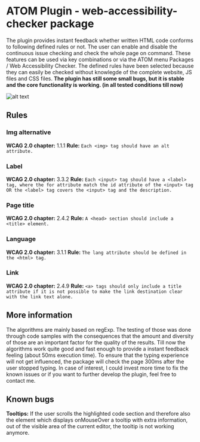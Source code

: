 # ATOM Plugin - web-accessibility-checker package

The plugin provides instant feedback whether written HTML code conforms to following defined rules or not. The user can enable and disable the continuous issue checking and check the whole page on command. These features can be used via key combinations or via the ATOM menu Packages / Web Accessibility Checker. The defined rules have been selected because they can easily be checked without knowlegde of the complete website, JS files and CSS files. **The plugin has still some small bugs, but it is stable and the core functionality is working. (in all tested conditions till now)**

![alt text](https://raw.githubusercontent.com/web-weber/web-accessibility-checker/master/web-accessibility-checker.gif "Example image of instance feedback")

## Rules
### Img alternative
**WCAG 2.0 chapter:** 1.1.1
**Rule:** ```Each <img> tag should have an alt attribute.```

### Label
**WCAG 2.0 chapter:** 3.3.2
**Rule:** ```Each <input> tag should have a <label> tag, where the for attribute match the id attribute of the <input> tag OR the <label> tag covers the <input> tag and the description.```

### Page title
**WCAG 2.0 chapter:** 2.4.2
**Rule:** ```A <head> section should include a <title> element.```

### Language
**WCAG 2.0 chapter:** 3.1.1
**Rule:** ```The lang attribute should be defined in the <html> tag.```

### Link
**WCAG 2.0 chapter:** 2.4.9
**Rule:** ```<a> tags should only include a title attribute if it is not possible to make the link destination clear with the link text alone.```

## More information
The algorithms are mainly based on regExp. The testing of those was done through code samples with the consequences that the amount and diversity of those are an important factor for the quality of the results. Till now the algorithms work quite good and fast enough to provide a instant feedback feeling (about 50ms execution time). To ensure that the typing experience will not get influenced, the package will check the page 300ms after the user stopped typing.
In case of interest, I could invest more time to fix the known issues or if you want to further develop the plugin, feel free to contact me.

## Known bugs
**Tooltips:** If the user scrolls the highlighted code section and therefore also the element which displays onMouseOver a tooltip with extra information, out of the visible area of the current editor, the tooltip is not working anymore.
